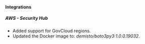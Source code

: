 
#### Integrations
##### AWS - Security Hub
- Added support for GovCloud regions.
- Updated the Docker image to: *demisto/boto3py3:1.0.0.19032*.